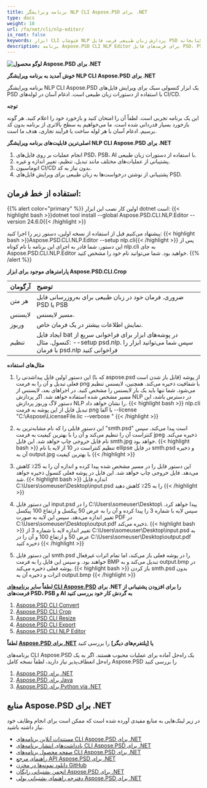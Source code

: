 ```yaml
---
title: برنامه ویرایشگر NLP CLI Aspose.PSD برای .NET
type: docs
weight: 10
url: /fa/net/cli/nlp-editor/
is_root: false
keywords: ابزار CLI فتوشاپ NLP پردازش زبان طبیعی فرمت فایل PSD کتابخانه C# API PSD مبتنی بر Aspose.PSD
description: برنامه Aspose.PSD CLI NLP Editor برای فرمت‌های فایل PSD، PSB و AI بدون نیاز به نصب Adobe Photoshop یا Adobe Illustrator و قابل اجرا از طریق کنسول بدون کد اضافی است. این برنامه از پردازش زبان طبیعی برای ویرایش فایل‌های PSD پشتیبانی می‌کند.
---
```


**![لوگو محصول Aspose.PSD برای .NET](home_1.png)**

**خوش آمدید به برنامه ویرایشگر NLP CLI Aspose.PSD برای .NET**

برنامه ویرایشگر NLP CLI Aspose.PSD یک ابزار کنسولی سبک برای ویرایش فایل‌های PSD با استفاده از دستورات زبان طبیعی است. ادغام آسان در لوله‌های CI/CD.

**توجه**

این یک برنامه تجربی است. لطفاً آن را امتحان کنید و بازخورد خود را اعلام کنید. هر گونه بازخورد بسیار قدردانی شده است. ما می‌خواهیم به سطح بالاتری از برنامه بدون کد برسیم. ادغام آسان با هر لوله ساخت یا فرآیند تجاری، هدف ما است.

**اصلی‌ترین قابلیت‌های برنامه ویرایشگر NLP CLI Aspose.PSD برای .NET**

1. انجام عملیات بر روی فایل‌های PSD، PSB، AI با استفاده از دستورات زبان طبیعی.
2. پشتیبانی از عملیات‌های مختلف مانند تبدیل، تنظیم، تغییر اندازه و غیره.
3. اتوماسیون CI/CD بدون نیاز به کد.
4. پشتیبانی از نوشتن درخواست‌ها به زبان طبیعی برای ویرایش فایل‌های PSD.

## **استفاده از خط فرمان:**

{{% alert color="primary" %}}
اولین کار نصب این ابزار dotnet است:
{{< highlight bash >}}dotnet tool install --global Aspose.PSD.CLI.NLP.Editor --version 24.6.0{{< /highlight >}}

پیشنهاد می‌کنیم قبل از استفاده از نسخه اولین، دستور زیر را اجرا کنید:
{{< highlight bash >}}Aspose.PSD.CLI.NLP.Editor --setup nlp.cli{{< /highlight >}}
پس از این دستور، شما قادر به اجرای این برنامه با نام کوتاه nlp.cli به جای Aspose.PSD.CLI.NLP.Editor خواهید بود. شما می‌توانید نام خود را مشخص کنید.
{{% /alert %}}

**پارامترهای موجود برای ابزار Aspose.PSD.CLI.Crop**

| **آرگومان** | **توضیح**                         |
|:-------------|:----------------------------------------|
| هر متن     | ضروری. فرمان خود در زبان طبیعی برای به‌روزرسانی فایل PSD یا PSB      |
| لایسنس      | مسیر لایسنس.                    |
| وربوز      | نمایش اطلاعات بیشتر در یک فرمان خاص. |
| تنظیم        | ایجاد فایل bat در پوشه‌های ابزار برای فراخوانی سریع از کنسول. مثال: --setup psd.nlp. سپس شما می‌توانید ابزار را با فرمان psd.nlp فراخوانی کنید |

**مثال‌های استفاده**

1. این دستور اولین فایل پیداشدنی را (که با aspose.psd قابل باز شدن است) از پوشه فعلی تبدیل و آن را به فرمت png با شفافیت ذخیره می‌کند. همچنین، لایسنس تنظیم می‌شود. شما تنها باید یک بار لایسنس را مشخص کنید. در اجراهای بعد، لایسنس از مسیر مشخص شده استفاده خواهد شد. اگر پردازش NLP در دسترس باشد، این دستور لاگ وربوز پردازش NLP را نشان خواهد داد.
{{< highlight bash >}}
  nlp.cli تبدیل فایل از این پوشه به فرمت png با آلفا --license "C:\Aspose\LicenseFile.lic --verbose "
{{< /highlight >}}

2. این دستور فایلی را که نام مشابه‌ترین به "smth.psd" است پیدا می‌کند. سپس کنتراست آن را تنظیم می‌کند و آن را با بهترین کیفیت به فرمت jpeg ذخیره می‌کند. نام فایل خروجی چاپ خواهد شد. این فایل smth.jpg خواهد بود.
{{< highlight bash >}}
 تنظیم کنتراست در 10 از لایه با نام ellipse در فایل smth.psd و ذخیره آن به output.jpg با بهترین کیفیت
{{< /highlight >}}

3. این دستور فایل را در مسیر مشخص شده پیدا کرده و اندازه آن را به 25٪ کاهش می‌دهد. فایل خروجی چاپ خواهد شد. این فایل در پوشه فعلی کنسول ذخیره خواهد شد.
{{< highlight bash >}}
اندازه فایل C:\Users\someuser\Desktop\input.psd را به 25٪ کاهش دهید
{{< /highlight >}}

4. این دستور فایل input.psd را در C:\Users\someuser\Desktop\ پیدا خواهد کرد. سپس لایه با شماره 3 را پیدا کرده و آن را به عرض 50 پیکسل و ارتفاع 100 پیکسل تغییر اندازه می‌دهد. سپس این لایه به صورت PDF در C:\Users\someuser\Desktop\output.pdf ذخیره می‌کند.
{{< highlight bash >}}
 تغییر اندازه لایه با شماره 3 از C:\Users\someuser\Desktop\input.psd به عرض 50 و ارتفاع 100 و آن را در C:\Users\someuser\Desktop\output.pdf ذخیره کنید
 {{< /highlight >}}

 5. این دستور فایل smth.psd را در پوشه فعلی باز می‌کند، اما تمام اثرات غیرفعال خواهند بود. و سپس این فایل را به فرمت BMP تبدیل می‌کند و به output.bmp در پوشه فعلی ذخیره می‌کند.
 {{< highlight bash >}}
 باز کردن smth.psd بدون اثرات و ذخیره آن به output.bmp
  {{< /highlight >}}

**لطفاً سایر [برنامه‌های CLI Aspose.PSD](https://docs.aspose.com/psd/net/cli) برای .NET را برای افزودن پشتیبانی از فرمت‌های PSD، PSB و AI به گردش کار خود بررسی کنید**

1. [Aspose.PSD CLI Convert](/psd/fa/net/cli/convert)
2. [Aspose.PSD CLI Crop](/psd/fa/net/cli/crop)
3. [Aspose.PSD CLI Resize](/psd/fa/net/cli/resize)
4. [Aspose.PSD CLI Export](/psd/fa/net/cli/export)
5. [Aspose.PSD CLI NLP Editor](/psd/fa/net/cli/nlp-editor)

**لطفاً [Aspose.PSD برای .NET](https://releases.aspose.com/psd/net/) یا [پلتفرم‌های دیگر]** را بررسی کنید

برنامه‌های CLI Aspose.PSD یک راه‌حل آماده برای عملیات محبوب هستند. اگر به یک راه‌حل انعطاف‌پذیر نیاز دارید، لطفاً نسخه کامل Aspose.PSD را بررسی کنید

1. [Aspose.PSD برای .NET](https://releases.aspose.com/psd/net/)
2. [Aspose.PSD برای Java](https://releases.aspose.com/psd/java/) 
3. [Aspose.PSD برای Python via .NET](https://releases.aspose.com/psd/python-net/)

## **منابع Aspose.PSD برای .NET**

در زیر لینک‌هایی به منابع مفیدی آورده شده است که ممکن است برای انجام وظایف خود نیاز داشته باشید.

- [مستندات آنلاین برنامه‌های CLI Aspose.PSD برای .NET](/psd/fa/net/cli/conversion)
- [یادداشت‌های انتشار برنامه‌های CLI Aspose.PSD برای .NET](/psd/fa/net/cli/conversion/release-notes/)
- [صفحه محصول برنامه‌های CLI Aspose.PSD برای .NET](https://products.aspose.com/psd/net/cli)
- [راهنمای مرجع API Aspose.PSD برای .NET](https://reference.aspose.com/net/psd)
- [دانلود نمونه‌ها در مخزن GitHub](https://github.com/aspose-psd/CLI-Applications)
- [انجمن پشتیبانی رایگان Aspose.PSD برای .NET](https://forum.aspose.com/c/psd)
- [دفترچه راهنمای پشتیبانی پولی Aspose.PSD برای .NET](https://helpdesk.aspose.com/)
